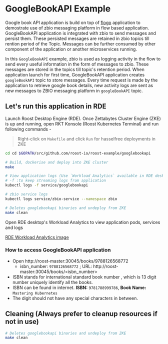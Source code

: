# GoogleBookAPI Example

Google book API application is build on top of [flogo](https://www.flogo.io/) application to demostrate use of zbio messaging platform in flow based application.
GoogleBookAPI application is integrated with zbio to send messages and persist them. These persisted messages are retained in zbio topics till rention period of the Topic. Messages can be further consumed by other component of the application or another microservices running. 

In this `GoogleBookAPI` example, zbio is used as logging activity in the flow to send every useful information in the form of messages to zbio. These messages are stored in the topics till topic's retention period. When application launch for first time, GoogleBookAPI application creates `googleBookAPI` topic to store messages. Every time request is made by the application to retrieve google book details, new activity logs are sent as new messages to ZBIO messaging platform in `googleBookAPI` topic.

## Let's run this application in RDE

Launch Roost Desktop Engine (RDE). Once Zettabytes Cluster Engine (ZKE) is up and running, open RKT Konsole (Roost Kubernetes Terminal) and run following commands -

> Right-click on `Makefile` and click `Run` for hasselfree deployments in ZKE

```bash
cd cd $GOPATH/src/github.com/roost-io/roost-example/googlebookapi

# Build, dockerise and deploy into ZKE cluster
make

# View application logs (Use `Workload Analytics` available in RDE desktop to get better insights on deployed application)
# -f :to keep streaming logs from application
kubectl logs -f service/googlebookapi

# zbio service logs
kubectl logs service/zbio-service --namespace zbio

# Deletes googlebookapi binaries and undeploy from ZKE
make clean
```

Open RDE desktop's Workload Analytics to view application pods, services and logs

[RDE Workload Analytics image](show_GoogleBookAPI_pod_logs_and_workload_view)

### How to access GoogleBookAPI application

* Open http://roost-master:30045/books/9788126568772
  * isbn_number: `9788126568772` ; URL: http://roost-master:30045/books/<isbn_number>
* ISBN stands for international standard book number , which is
    13 digit number uniquely identify all the books.
* ISBN can be found in internet. **ISBN:** `9781788999786`, **Book Name:** `Mastering Kubernetes`
* The digit should not have any special characters in between.

## Cleaning (Always prefer to cleanup resources if not in use)

```bash
# Deletes googlebookapi binaries and undeploy from ZKE
make clean
```
